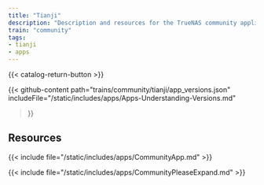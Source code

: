 ```yaml
---
title: "Tianji"
description: "Description and resources for the TrueNAS community application called Tianji."
train: "community"
tags:
- tianji
- apps
---
```


{{< catalog-return-button >}}

{{< github-content 
    path="trains/community/tianji/app_versions.json"
	includeFile="/static/includes/apps/Apps-Understanding-Versions.md"
>}}

## Resources

{{< include file="/static/includes/apps/CommunityApp.md" >}}

{{< include file="/static/includes/apps/CommunityPleaseExpand.md" >}}

<!--
<div class="docs-sections">

{{< doc-card title="<appname> Deployments" link="/resources/"
descr="How to deploy and configure the <appname> app." >}}

</div>
-->
